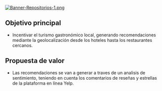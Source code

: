 [![Banner-Repositorios-1.png](https://i.postimg.cc/nV36fJ29/Banner-Repositorios-1.png)](https://postimg.cc/dDTWGgzJ) 

## Objetivo principal
* Incentivar el turismo gastronómico local, generando recomendaciones mediante la geolocalización desde los hoteles hasta los restaurantes cercanos. 

## Propuesta de valor
* Las recomendaciones se van a generar a traves de un analisis de sentimiento, teniendo en cuenta los comentarios de reseñas y estrellas de la plataforma en línea Yelp. 
